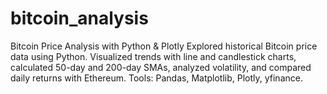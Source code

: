 # bitcoin_analysis
Bitcoin Price Analysis with Python &amp; Plotly Explored historical Bitcoin price data using Python. Visualized trends with line and candlestick charts, calculated 50-day and 200-day SMAs, analyzed volatility, and compared daily returns with Ethereum. Tools: Pandas, Matplotlib, Plotly, yfinance.
